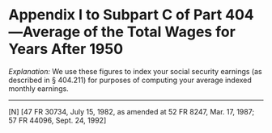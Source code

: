 # Appendix I to Subpart C of Part 404—Average of the Total Wages for Years After 1950


*Explanation:* We use these figures to index your social security earnings (as described in § 404.211) for purposes of computing your average indexed monthly earnings.



---

[N] [47 FR 30734, July 15, 1982, as amended at 52 FR 8247, Mar. 17, 1987; 57 FR 44096, Sept. 24, 1992]




